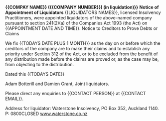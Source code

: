 **{{COMPAY NAME}} ({{COMPANY NUMBER}}) (in liquidation)}}**
**Notice of Appointment of Liquidators**
{{LIQUIDATORS NAMES}}, licensed Insolvency Practitioners, were appointed liquidators of the above-named company pursuant to section 241(2)(a) of the Companies Act 1993 (the Act) on {{APPOINTMENT DATE AND TIME}}.
Notice to Creditors to Prove Debts or Claims

We fix {{TODAYS DATE PLUS 1 MONTH}} as the day on or before which the creditors of the company are to make their claims and to establish any priority under Section 312 of the Act, or to be excluded from the benefit of any distribution made before the claims are proved or, as the case may be, from objecting to the distribution.

Dated this {{TODAYS DATE}}

Adam Botterill and Damien Grant, Joint liquidators.

Please direct any enquiries to {{CONTACT PERSON}} at {{CONTACT EMAIL}}.

Address for liquidator: Waterstone Insolvency, PO Box 352, Auckland 1140.
P: 0800CLOSED
www.waterstone.co.nz
